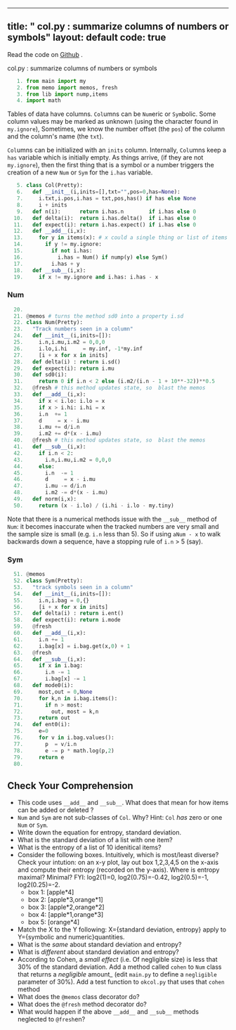 

---
title: " col.py : summarize columns of numbers or symbols"
layout: default
code: true
---

Read the code on [Github](https://github.com/se4ai/code/tree/master/col.py) <font color=orange><i class="fab fa-github-3x"></i></font>.

 col.py : summarize columns of numbers or symbols

````python
   1. from main import my
   2. from memo import memos, fresh
   3. from lib import nump,items
   4. import math
````

Tables of data have columns. `Col`umns can be `Num`eric
or `Sym`bolic. Some column values may be marked
as unknown (using the character found in `my.ignore`),
Sometimes, we know the number offset (the `pos`)
of the column and the column's name (the `txt`).

`Col`umns can be initialized with an `inits` column.  Internally,
`Col`umns keep a `has` variable which is initially empty. As things
arrive, (if they are not `my.ignore`), then the first thing
that is a symbol or a number triggers the creation of a new `Num` or `Sym` for the `i.has` variable.


````python
   5. class Col(Pretty):
   6.   def __init__(i,inits=[],txt="",pos=0,has=None):
   7.     i.txt,i.pos,i.has = txt,pos,has() if has else None
   8.     i + inits
   9.   def n(i):      return i.has.n        if i.has else 0
  10.   def delta(i):  return i.has.delta()  if i.has else 0
  11.   def expect(i): return i.has.expect() if i.has else 0
  12.   def __add__(i,x):
  13.     for y in items(x): # x could a single thing or list of items
  14.       if y != my.ignore:
  15.         if not i.has: 
  16.           i.has = Num() if nump(y) else Sym()
  17.         i.has + y
  18.   def __sub__(i,x):
  19.     if x != my.ignore and i.has: i.has - x
````


### Num

````python
  20. 
  21. @memos # turns the method sd0 into a property i.sd
  22. class Num(Pretty):
  23.   "Track numbers seen in a column"
  24.   def __init__(i,inits=[]):
  25.     i.n,i.mu,i.m2 = 0,0,0
  26.     i.lo,i.hi     = my.inf, -1*my.inf
  27.     [i + x for x in inits]
  28.   def delta(i) : return i.sd()
  29.   def expect(i): return i.mu
  30.   def sd0(i):
  31.     return 0 if i.n < 2 else (i.m2/(i.n - 1 + 10**-32))**0.5
  32.   @fresh # this method updates state, so  blast the memos
  33.   def __add__(i,x):
  34.     if x < i.lo: i.lo = x
  35.     if x > i.hi: i.hi = x
  36.     i.n  += 1
  37.     d     = x - i.mu
  38.     i.mu += d/i.n
  39.     i.m2 += d*(x - i.mu)
  40.   @fresh # this method updates state, so  blast the memos
  41.   def __sub__(i,x):
  42.     if i.n < 2:
  43.       i.n,i.mu,i.m2 = 0,0,0
  44.     else:
  45.       i.n  -= 1
  46.       d     = x - i.mu
  47.       i.mu -= d/i.n
  48.       i.m2 -= d*(x - i.mu)
  49.   def norm(i,x):
  50.     return (x - i.lo) / (i.hi - i.lo - my.tiny)
````

Note that there is a numerical methods
issue with the `__sub__` method of `Num`: it becomes
inaccurate when the tracked numbers are very small and the sample
size is small (e.g. `i.n` less than 5). So if using
`aNum - x` to walk backwards down a sequence,
have a stopping rule of `i.n` > 5 (say).

### Sym

````python
  51. @memos
  52. class Sym(Pretty):
  53.   "track symbols seen in a column"
  54.   def __init__(i,inits=[]):
  55.     i.n,i.bag = 0,{}
  56.     [i + x for x in inits]
  57.   def delta(i) : return i.ent()
  58.   def expect(i): return i.mode
  59.   @fresh
  60.   def __add__(i,x):
  61.     i.n += 1
  62.     i.bag[x] = i.bag.get(x,0) + 1
  63.   @fresh
  64.   def __sub__(i,x):
  65.     if x in i.bag:
  66.       i.n -= 1
  67.       i.bag[x] -= 1
  68.   def mode0(i):
  69.     most,out = 0,None
  70.     for k,n in i.bag.items():
  71.       if n > most:
  72.         out, most = k,n
  73.     return out
  74.   def ent0(i):
  75.     e=0
  76.     for v in i.bag.values():
  77.       p  = v/i.n
  78.       e -= p * math.log(p,2)
  79.     return e
  80. 
````

## Check Your Comprehension 

- This code uses `__add__` and `__sub__`. What does
  that mean for how items can be added or deleted ?
- `Num` and `Sym` are not sub-classes of `Col`. Why? 
  Hint: `Col` _has_ zero or one `Num` or `Sym`.
- Write down the equation for entropy, standard deviation.
- What is the standard deviation of a list with one item?
- What is the entropy of a list of 10 idenitical items?
- Consider the following  boxes. Intuitively, which is most/least diverse? Check your intution: on an x-y
  plot, lay out box 1,2,3,4,5 on the x-axis and compute their entropy (recorded on the y-axis). Where is
  entropy maximal? Minimal? FYI: log2(1)=0, log2(0.75)=-0.42, log2(0.5)=-1, log2(0.25)=-2.
  - box 1: [apple\*4] 
  - box 2: [apple\*3,orange\*1] 
  - box 3: [apple\*2,orange\*2] 
  - box 4: [apple\*1,orange\*3] 
  - box 5: [orange\*4]
- Match the X to the Y following: X={standard deviation, entropy}  apply to Y={symbolic and numeric}quantities.
- What is the _same_ about standard deviation and entropy?
- What is  _different_ about standard deviation and entropy?
- According to Cohen,
  a _small effect_ (i.e. Of negligible size) is less that 30% of the standard deviation.
  Add a method called `cohen` to `Num` class that returns a _negligible_ amount_ (edit `main.py` to
  define a 
  `negligible` parameter of 30\%). 
  Add a test function to `okcol.py` that uses that `cohen` method
- What does the `@memos` class decorator do?
- What does the `@fresh` method decorator do?
- What would happen if the above `__add__` and `__sub__` methods 
  neglected to `@fresh`en?

````python
````
